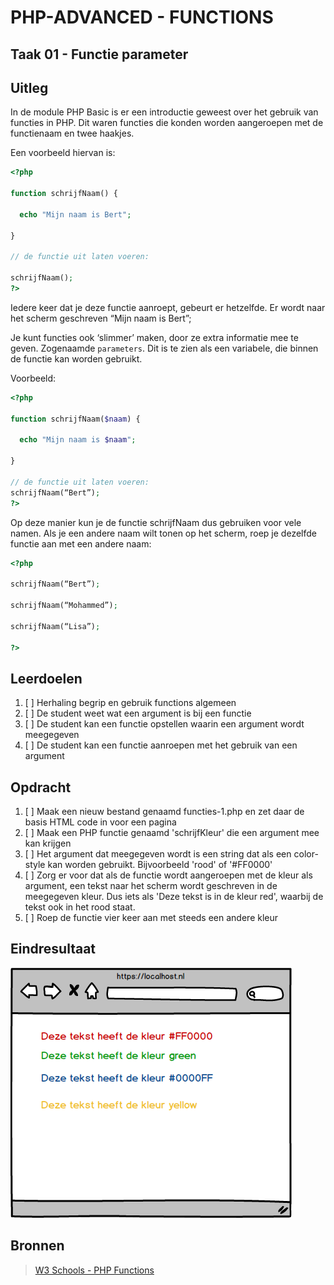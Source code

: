 # PHP-ADVANCED - FUNCTIONS

## Taak 01 - Functie parameter

## Uitleg

In de module PHP Basic is er een introductie geweest over het gebruik van functies in PHP. Dit waren functies die konden worden aangeroepen met de functienaam en twee haakjes.

Een voorbeeld hiervan is:

```php
<?php

function schrijfNaam() {

  echo "Mijn naam is Bert";

}

// de functie uit laten voeren:

schrijfNaam();
?>
```

Iedere keer dat je deze functie aanroept, gebeurt er hetzelfde. Er wordt naar het scherm geschreven “Mijn naam is Bert”;

Je kunt functies ook ‘slimmer’ maken, door ze extra informatie mee te geven. Zogenaamde `parameters`. Dit is te zien als een variabele, die binnen de functie kan worden gebruikt.

Voorbeeld:

```php
<?php

function schrijfNaam($naam) {

  echo "Mijn naam is $naam";

}

// de functie uit laten voeren:
schrijfNaam(“Bert”);
?>
```

Op deze manier kun je de functie schrijfNaam dus gebruiken voor vele namen. Als je een andere naam wilt tonen op het scherm, roep je dezelfde functie aan met een andere naam:

```php
<?php

schrijfNaam(“Bert”);

schrijfNaam(“Mohammed”);

schrijfNaam(“Lisa”);

?>
```

## Leerdoelen

1. [ ] Herhaling begrip en gebruik functions algemeen
2. [ ] De student weet wat een argument is bij een functie
3. [ ] De student kan een functie opstellen waarin een argument wordt meegegeven
4. [ ] De student kan een functie aanroepen met het gebruik van een argument

## Opdracht

1. [ ] Maak een nieuw bestand genaamd functies-1.php en zet daar de basis HTML code in voor een pagina
2. [ ] Maak een PHP functie genaamd 'schrijfKleur' die een argument mee kan krijgen
3. [ ] Het argument dat meegegeven wordt is een string dat als een color-style kan worden gebruikt. Bijvoorbeeld 'rood' of '#FF0000'
4. [ ] Zorg er voor dat als de functie wordt aangeroepen met de kleur als argument, een tekst naar het scherm wordt geschreven in de meegegeven kleur. Dus iets als 'Deze tekst is in de kleur red', waarbij de tekst ook in het rood staat.
5. [ ] Roep de functie vier keer aan met steeds een andere kleur

## Eindresultaat

![Eindresultaat](images/resultaat.png)

## Bronnen

> [W3 Schools - PHP Functions](https://www.w3schools.com/php/php_functions.asp)
